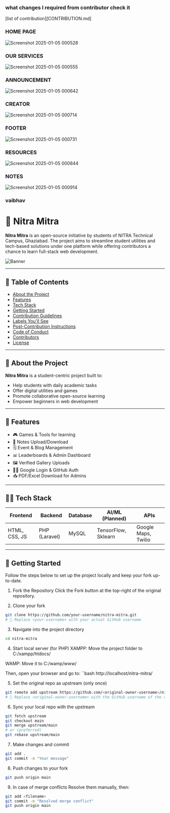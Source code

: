 ### what changes I required from contributor check it 
[list of contribution][CONTRIBUTION.md]
### HOME PAGE
![Screenshot 2025-01-05 000528](https://github.com/user-attachments/assets/711b6daf-872e-4c63-a0a5-b356f0daa178)

### OUR SERVICES
![Screenshot 2025-01-05 000555](https://github.com/user-attachments/assets/d9fe8710-2dc1-40ce-88f2-77d7a35c81d7)

### ANNOUNCEMENT
![Screenshot 2025-01-05 000642](https://github.com/user-attachments/assets/e34c1523-47a4-4758-b90c-f86a1c487e59)

### CREATOR

![Screenshot 2025-01-05 000714](https://github.com/user-attachments/assets/6b4c4fc4-c2a1-46fd-95e9-f9bca3f11c17)

### FOOTER
![Screenshot 2025-01-05 000731](https://github.com/user-attachments/assets/cce591a4-a95a-40af-bfa7-4d182d263db1)

### RESOURCES

![Screenshot 2025-01-05 000844](https://github.com/user-attachments/assets/2768bbe4-9426-40f5-9ee5-22ad7de46828)

### NOTES

![Screenshot 2025-01-05 000914](https://github.com/user-attachments/assets/9fcff10b-c90d-43c7-84c4-468030ce51ca)

### vaibhav
# 🚀 Nitra Mitra

**Nitra Mitra** is an open-source initiative by students of NITRA Technical Campus, Ghaziabad. The project aims to streamline student utilities and tech-based solutions under one platform while offering contributors a chance to learn full-stack web development.

![Banner](https://your-image-url-if-any.com)

---

## 📌 Table of Contents

- [About the Project](#about-the-project)
- [Features](#features)
- [Tech Stack](#tech-stack)
- [Getting Started](#getting-started)
- [Contribution Guidelines](#contribution-guidelines)
- [Labels You'll See](#labels-youll-see)
- [Post-Contribution Instructions](#post-contribution-instructions)
- [Code of Conduct](#code-of-conduct)
- [Contributors](#contributors)
- [License](#license)

---

## 📖 About the Project

**Nitra Mitra** is a student-centric project built to:
- Help students with daily academic tasks
- Offer digital utilities and games
- Promote collaborative open-source learning
- Empower beginners in web development

---

## 🌟 Features

- 🎮 Games & Tools for learning
- 🧾 Notes Upload/Download
- 🗒 Event & Blog Management
- 📊 Leaderboards & Admin Dashboard
- 🖼 Verified Gallery Uploads
- 🧑‍💻 Google Login & GitHub Auth
- 📥 PDF/Excel Download for Admins

---

## 🧑‍💻 Tech Stack

| Frontend     | Backend       | Database | AI/ML (Planned) | APIs         |
|--------------|---------------|----------|------------------|--------------|
| HTML, CSS, JS| PHP (Laravel) | MySQL    | TensorFlow, Sklearn | Google Maps, Twilio |

---

## 🚀 Getting Started

Follow the steps below to set up the project locally and keep your fork up-to-date.

1. Fork the Repository
Click the Fork button at the top-right of the original repository.

2. Clone your fork
```bash 
git clone https://github.com/your-username/nitra-mitra.git
# 🔁 Replace <your-username> with your actual GitHub username
```
3. Navigate into the project directory
```bash 
cd nitra-mitra
```
4. Start local server (for PHP)
XAMPP: Move the project folder to C:/xampp/htdocs/

WAMP: Move it to C:/wamp/www/

Then, open your browser and go to:
``bash
http://localhost/nitra-mitra/

5. Set the original repo as upstream (only once)
```bash 
git remote add upstream https://github.com/<original-owner-username>/nitra-mitra.git
# 🔁 Replace <original-owner-username> with the GitHub username of the original repository owner
```
6. Sync your local repo with the upstream
```bash 
git fetch upstream
git checkout main
git merge upstream/main
# or (preferred)
git rebase upstream/main
```
7. Make changes and commit
```bash 
git add .
git commit -m "Your message"
```
8. Push changes to your fork
```bash 
git push origin main
```
9. In case of merge conflicts
Resolve them manually, then:
```bash 
git add <filename>
git commit -m "Resolved merge conflict"
git push origin main
```